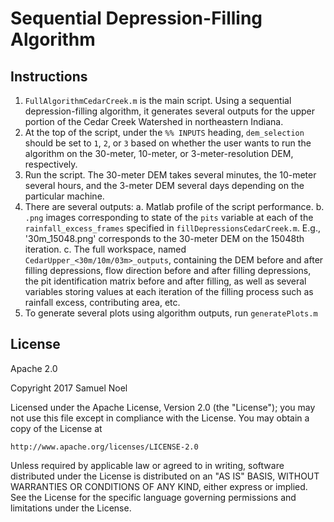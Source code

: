 # Sequential Depression-Filling Algorithm

##  Instructions
1. `FullAlgorithmCedarCreek.m` is the main script. Using a sequential depression-filling algorithm, it generates several outputs for the upper portion of the Cedar Creek Watershed in northeastern Indiana.
2. At the top of the script, under the `%% INPUTS` heading, `dem_selection` should be set to `1`, `2`, or `3` based on whether the user wants to run the algorithm on the 30-meter, 10-meter, or 3-meter-resolution DEM, respectively.
3. Run the script. The 30-meter DEM takes several minutes, the 10-meter several hours, and the 3-meter DEM several days depending on the particular machine.
4. There are several outputs:
a. Matlab profile of the script performance.
b. `.png` images corresponding to state of the `pits` variable at each of the `rainfall_excess_frames` specified in `fillDepressionsCedarCreek.m`. E.g., '30m_15048.png' corresponds to the 30-meter DEM on the 15048th iteration.
c. The full workspace, named `CedarUpper_<30m/10m/03m>_outputs`, containing the DEM before and after filling depressions, flow direction before and after filling depressions, the pit identification matrix before and after filling, as well as several variables storing values at each iteration of the filling process such as rainfall excess, contributing area, etc.
5. To generate several plots using algorithm outputs, run `generatePlots.m`
## License
Apache 2.0

Copyright 2017 Samuel Noel

Licensed under the Apache License, Version 2.0 (the "License");
you may not use this file except in compliance with the License.
You may obtain a copy of the License at

    http://www.apache.org/licenses/LICENSE-2.0

Unless required by applicable law or agreed to in writing, software
distributed under the License is distributed on an "AS IS" BASIS,
WITHOUT WARRANTIES OR CONDITIONS OF ANY KIND, either express or implied.
See the License for the specific language governing permissions and
limitations under the License.
